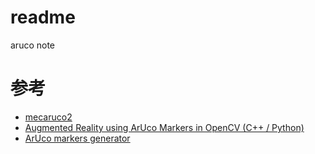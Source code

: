 # readme
aruco note

# 参考
*  [mecaruco2](https://mecaruco2.readthedocs.io/en/latest/notebooks_rst/Aruco/aruco_basics.html#results)
*  [Augmented Reality using ArUco Markers in OpenCV (C++ / Python)](https://www.learnopencv.com/augmented-reality-using-aruco-markers-in-opencv-c-python/)
*  [ArUco markers generator](https://chev.me/arucogen/)